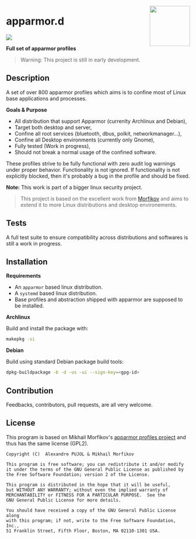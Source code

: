 [<img src="https://gitlab.com/uploads/-/system/project/avatar/25600351/logo.png" align="right" height="110"/>][project]

# apparmor.d

[![][build]][project]

**Full set of apparmor profiles**

> Warning: This project is still in early development.


## Description 

A set of over 800 apparmor profiles which aims is to confine most of Linux base
applications and processes.

**Goals & Purpose**
- All distribution that support Apparmor (currenlty Archlinux and Debian),
- Target both desktop and server,
- Confine all root services (bluetooth, dbus, polkit, networkmanager...),
- Confine all Desktop environments (currently only Gnome),
- Fully tested (Work in progress),
- Should not break a normal usage of the confined software.

These profiles strive to be fully functional with zero audit log warnings under
proper behavior. Functionality is not ignored. If functionality is not
explicitly blocked, then it's probably a bug in the profile and should be fixed.

**Note:** This work is part of a bigger linux security project.

> This project is based on the excellent work from [Morfikov][upstream] and aims
to extend it to more Linux distributions and desktop environements.


## Tests

A full test suite to ensure compatibility across distributions and softwares is
still a work in progress.

## Installation

**Requirements**
* An `apparmor` based linux distribution.
* A `systemd` based linux distribution.
* Base profiles and abstraction shipped with apparmor are supposed to be installed.

**Archlinux**

Build and install the package with:
```sh
makepkg -si
```

**Debian**

Build using standard Debian package build tools:
```sh
dpkg-buildpackage -b -d -us -ui --sign-key=<gpg-id>
```

## Contribution

Feedbacks, contributors, pull requests, are all very welcome.


## License

This program is based on Mikhail Morfikov's [apparmor profiles project][upstream]
and thus has the same license (GPL2).

```
Copyright (C)  Alexandre PUJOL & Mikhail Morfikov

This program is free software; you can redistribute it and/or modify
it under the terms of the GNU General Public License as published by
the Free Software Foundation; version 2 of the License.

This program is distributed in the hope that it will be useful,
but WITHOUT ANY WARRANTY; without even the implied warranty of
MERCHANTABILITY or FITNESS FOR A PARTICULAR PURPOSE.  See the
GNU General Public License for more details.

You should have received a copy of the GNU General Public License along
with this program; if not, write to the Free Software Foundation, Inc.,
51 Franklin Street, Fifth Floor, Boston, MA 02110-1301 USA.
```

[upstream]: https://gitlab.com/morfikov/apparmemall
[project]: https://gitlab.com/roddhjav/apparmor.d
[build]: https://gitlab.com/roddhjav/apparmor.d/badges/master/pipeline.svg?style=flat-square
